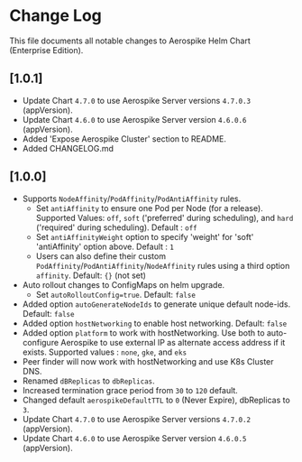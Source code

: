 # Change Log

This file documents all notable changes to Aerospike Helm Chart (Enterprise Edition).

## [1.0.1]
- Update Chart `4.7.0` to use Aerospike Server versions `4.7.0.3` (appVersion).
- Update Chart `4.6.0` to use Aerospike Server version `4.6.0.6` (appVersion).
- Added 'Expose Aerospike Cluster' section to README.
- Added CHANGELOG.md

## [1.0.0]

- Supports `NodeAffinity`/`PodAffinity`/`PodAntiAffinity` rules.
   - Set `antiAffinity` to ensure one Pod per Node (for a release).
     Supported Values:  `off`, `soft` ('preferred' during scheduling), and `hard` ('required' during scheduling). Default : `off`
   - Set `antiAffinityWeight` option to specify 'weight' for 'soft' 'antiAffinity' option above. Default : `1`
   - Users can also define their custom `PodAffinity`/`PodAntiAffinity`/`NodeAffinity` rules using a third option `affinity`. Default: `{}` (not set)
- Auto rollout changes to ConfigMaps on helm upgrade.
   - Set `autoRolloutConfig=true`. Default: `false`
- Added option `autoGenerateNodeIds` to generate unique default node-ids. Default: `false`
- Added option `hostNetworking` to enable host networking. Default: `false`
- Added option `platform` to work with hostNetworking. Use both to auto-configure Aerospike to use external IP as alternate access address if it exists.
Supported values : `none`, `gke`, and `eks`
- Peer finder will now work with hostNetworking and use K8s Cluster DNS.
- Renamed `dBReplicas` to `dbReplicas`.
- Increased termination grace period from `30` to `120` default.
- Changed default `aerospikeDefaultTTL` to `0` (Never Expire), dbReplicas to `3`.
- Update Chart `4.7.0` to use Aerospike Server versions `4.7.0.2` (appVersion).
- Update Chart `4.6.0` to use Aerospike Server version `4.6.0.5` (appVersion).